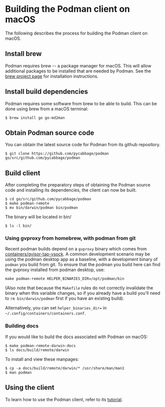 # Building the Podman client on macOS

The following describes the process for building the Podman client on macOS.

## Install brew
Podman requires brew -- a package manager for macOS.  This will allow additional packages to be installed that are
needed by Podman.  See the [brew project page](https://brew.sh/) for installation instructions.

## Install build dependencies
Podman requires some software from brew to be able to build.  This can be done using brew from a macOS terminal:

```
$ brew install go go-md2man
```

## Obtain Podman source code

You can obtain the latest source code for Podman from its github repository.

```
$ git clone https://github.com/pycabbage/podman go/src/github.com/pycabbage/podman
```

## Build client
After completing the preparatory steps of obtaining the Podman source code and installing its dependencies, the client
can now be built.

```
$ cd go/src/github.com/pycabbage/podman
$ make podman-remote
$ mv bin/darwin/podman bin/podman
```

The binary will be located in bin/
```
$ ls -l bin/
```

### Using gvproxy from homebrew, with podman from git

Recent podman builds depend on a `gvproxy` binary which comes from [containers/gvisor-tap-vsock](https://github.com/containers/gvisor-tap-vsock).  A common development scenario may be using the podman desktop app as a baseline, with a development
binary of `podman` you build from git.  To ensure that the podman you build here can find the gvproxy installed from podman desktop, use:

`make podman-remote HELPER_BINARIES_DIR=/opt/podman/bin`

(Also note that because the `Makefile` rules do not correctly invalidate the binary when this variable changes,
 so if you already have a build you'll need to `rm bin/darwin/podman` first if you have an existing build).

Alternatively, you can set `helper_binaries_dir=` in `~/.config/containers/containers.conf`.

### Building docs

If you would like to build the docs associated with Podman on macOS:
```
$ make podman-remote-darwin-docs
$ ls docs/build/remote/darwin
```

To install and view these manpages:

```
$ cp -a docs/build/remote/darwin/* /usr/share/man/man1
$ man podman
```

## Using the client

To learn how to use the Podman client, refer to its
[tutorial](https://github.com/pycabbage/podman/blob/main/docs/tutorials/remote_client.md).
